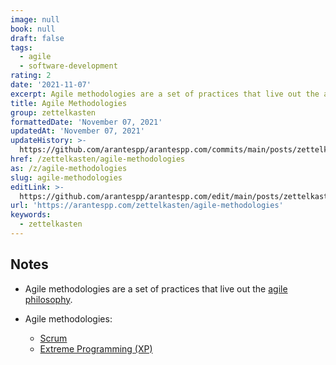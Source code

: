 ```yaml
---
image: null
book: null
draft: false
tags:
  - agile
  - software-development
rating: 2
date: '2021-11-07'
excerpt: Agile methodologies are a set of practices that live out the agile philosophy.
title: Agile Methodologies
group: zettelkasten
formattedDate: 'November 07, 2021'
updatedAt: 'November 07, 2021'
updateHistory: >-
  https://github.com/arantespp/arantespp.com/commits/main/posts/zettelkasten/agile-methodologies.md
href: /zettelkasten/agile-methodologies
as: /z/agile-methodologies
slug: agile-methodologies
editLink: >-
  https://github.com/arantespp/arantespp.com/edit/main/posts/zettelkasten/agile-methodologies.md
url: 'https://arantespp.com/zettelkasten/agile-methodologies'
keywords:
  - zettelkasten
---
```


## Notes

- Agile methodologies are a set of practices that live out the [agile philosophy](/zettel/agile).

- Agile methodologies:
  - [Scrum](/zettel/scrum)
  - [Extreme Programming (XP)](/zettel/extreme-programming)
